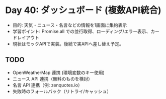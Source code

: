 # Day 40: ダッシュボード (複数API統合)

- 目的: 天気・ニュース・名言などの情報を1画面に集約表示
- 学習ポイント: Promise.all での並行取得、ローディング/エラー表示、カードレイアウト
- 現状はモックAPIで実装。後続で実APIへ差し替え予定。

## TODO
- OpenWeatherMap 連携 (環境変数のキー使用)
- ニュース API 連携（無料のものを検討）
- 名言 API 連携（例: zenquotes.io）
- 失敗時のフォールバック（リトライ/キャッシュ）

